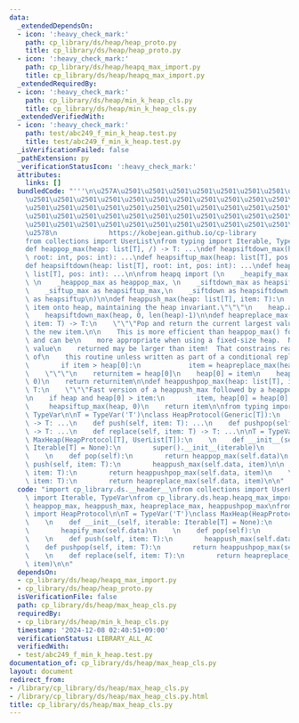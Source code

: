```yaml
---
data:
  _extendedDependsOn:
  - icon: ':heavy_check_mark:'
    path: cp_library/ds/heap/heap_proto.py
    title: cp_library/ds/heap/heap_proto.py
  - icon: ':heavy_check_mark:'
    path: cp_library/ds/heap/heapq_max_import.py
    title: cp_library/ds/heap/heapq_max_import.py
  _extendedRequiredBy:
  - icon: ':heavy_check_mark:'
    path: cp_library/ds/heap/min_k_heap_cls.py
    title: cp_library/ds/heap/min_k_heap_cls.py
  _extendedVerifiedWith:
  - icon: ':heavy_check_mark:'
    path: test/abc249_f_min_k_heap.test.py
    title: test/abc249_f_min_k_heap.test.py
  _isVerificationFailed: false
  _pathExtension: py
  _verificationStatusIcon: ':heavy_check_mark:'
  attributes:
    links: []
  bundledCode: "'''\n\u257A\u2501\u2501\u2501\u2501\u2501\u2501\u2501\u2501\u2501\u2501\
    \u2501\u2501\u2501\u2501\u2501\u2501\u2501\u2501\u2501\u2501\u2501\u2501\u2501\
    \u2501\u2501\u2501\u2501\u2501\u2501\u2501\u2501\u2501\u2501\u2501\u2501\u2501\
    \u2501\u2501\u2501\u2501\u2501\u2501\u2501\u2501\u2501\u2501\u2501\u2501\u2501\
    \u2501\u2501\u2501\u2501\u2501\u2501\u2501\u2501\u2501\u2501\u2501\u2501\u2501\
    \u2578\n             https://kobejean.github.io/cp-library               \n'''\n\
    from collections import UserList\nfrom typing import Iterable, TypeVar\nT = TypeVar('T')\n\
    def heappop_max(heap: list[T], /) -> T: ...\ndef heapsiftdown_max(heap: list[T],\
    \ root: int, pos: int): ...\ndef heapsiftup_max(heap: list[T], pos: int): ...\n\
    def heapsiftdown(heap: list[T], root: int, pos: int): ...\ndef heapsiftup(heap:\
    \ list[T], pos: int): ...\n\nfrom heapq import (\n    _heapify_max as heapify_max,\
    \ \n    _heappop_max as heappop_max, \n    _siftdown_max as heapsiftdown_max,\n\
    \    _siftup_max as heapsiftup_max,\n    _siftdown as heapsiftdown,\n    _siftup\
    \ as heapsiftup\n)\n\ndef heappush_max(heap: list[T], item: T):\n    \"\"\"Push\
    \ item onto heap, maintaining the heap invariant.\"\"\"\n    heap.append(item)\n\
    \    heapsiftdown_max(heap, 0, len(heap)-1)\n\ndef heapreplace_max(heap: list[T],\
    \ item: T) -> T:\n    \"\"\"Pop and return the current largest value, and add\
    \ the new item.\n\n    This is more efficient than heappop_max() followed by heappush_max(),\
    \ and can be\n    more appropriate when using a fixed-size heap.  Note that the\
    \ value\n    returned may be larger than item!  That constrains reasonable uses\
    \ of\n    this routine unless written as part of a conditional replacement:\n\n\
    \        if item > heap[0]:\n            item = heapreplace_max(heap, item)\n\
    \    \"\"\"\n    returnitem = heap[0]\n    heap[0] = item\n    heapsiftup_max(heap,\
    \ 0)\n    return returnitem\n\ndef heappushpop_max(heap: list[T], item: T) ->\
    \ T:\n    \"\"\"Fast version of a heappush_max followed by a heappop_max.\"\"\"\
    \n    if heap and heap[0] > item:\n        item, heap[0] = heap[0], item\n   \
    \     heapsiftup_max(heap, 0)\n    return item\n\nfrom typing import Generic,\
    \ TypeVar\n\nT = TypeVar('T')\nclass HeapProtocol(Generic[T]):\n    def pop(self)\
    \ -> T: ...\n    def push(self, item: T): ...\n    def pushpop(self, item: T)\
    \ -> T: ...\n    def replace(self, item: T) -> T: ...\n\nT = TypeVar('T')\nclass\
    \ MaxHeap(HeapProtocol[T], UserList[T]):\n    \n    def __init__(self, iterable:\
    \ Iterable[T] = None):\n        super().__init__(iterable)\n        heapify_max(self.data)\n\
    \    \n    def pop(self):\n        return heappop_max(self.data)\n    \n    def\
    \ push(self, item: T):\n        heappush_max(self.data, item)\n\n    def pushpop(self,\
    \ item: T):\n        return heappushpop_max(self.data, item)\n    \n    def replace(self,\
    \ item: T):\n        return heapreplace_max(self.data, item)\n\n"
  code: "import cp_library.ds.__header__\nfrom collections import UserList\nfrom typing\
    \ import Iterable, TypeVar\nfrom cp_library.ds.heap.heapq_max_import import heapify_max,\
    \ heappop_max, heappush_max, heapreplace_max, heappushpop_max\nfrom cp_library.ds.heap.heap_proto\
    \ import HeapProtocol\n\nT = TypeVar('T')\nclass MaxHeap(HeapProtocol[T], UserList[T]):\n\
    \    \n    def __init__(self, iterable: Iterable[T] = None):\n        super().__init__(iterable)\n\
    \        heapify_max(self.data)\n    \n    def pop(self):\n        return heappop_max(self.data)\n\
    \    \n    def push(self, item: T):\n        heappush_max(self.data, item)\n\n\
    \    def pushpop(self, item: T):\n        return heappushpop_max(self.data, item)\n\
    \    \n    def replace(self, item: T):\n        return heapreplace_max(self.data,\
    \ item)\n\n"
  dependsOn:
  - cp_library/ds/heap/heapq_max_import.py
  - cp_library/ds/heap/heap_proto.py
  isVerificationFile: false
  path: cp_library/ds/heap/max_heap_cls.py
  requiredBy:
  - cp_library/ds/heap/min_k_heap_cls.py
  timestamp: '2024-12-08 02:40:51+09:00'
  verificationStatus: LIBRARY_ALL_AC
  verifiedWith:
  - test/abc249_f_min_k_heap.test.py
documentation_of: cp_library/ds/heap/max_heap_cls.py
layout: document
redirect_from:
- /library/cp_library/ds/heap/max_heap_cls.py
- /library/cp_library/ds/heap/max_heap_cls.py.html
title: cp_library/ds/heap/max_heap_cls.py
---
```

